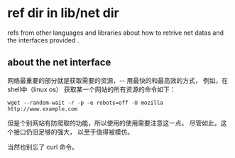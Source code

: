 ref dir in lib/net dir 
==

refs from other languages and libraries about how to retrive net datas and the interfaces provided . 

about the net interface 
--

网络最重要的部分就是获取需要的资源，-- 用最快的和最高效的方式， 例如，在shell中（linux os） 获取某一个网站的所有资源的命令如下：

	wget --random-wait -r -p -e robots=off -U mozilla http://www.example.com 

但是个别网站有防爬取的功能，所以使用的使用需要注意这一点。 尽管如此，这个接口仍旧足够的强大， 以至于值得被模仿。

当然也别忘了 curl 命令。